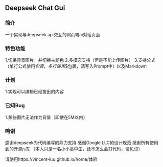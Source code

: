 ## Deepseek Chat Gui
### 简介
一个实现与deepseek api交互的网页端ai对话页面
### 特色功能
1.切换背景图片，并切换主题色
2.多模态支持（但是不能上传图片）
3.支持公式（单行公式使用$包裹，多行使用$$包裹，请写入Prompt中）以及Markdown
### 计划
1.实现可以编辑已经提出的内容
### 已知Bug
1.某些图片无法作为背景（即使在5M以内）
### 鸣谢
感谢deepseek为代码编写的鼎力支持
感谢Google LLC的设计规范
感谢所有使用到的开源js库
（本人只是一名小小高中生，还不怎么会打代码，请见谅）

请使用https://vincent-luu.github.io/home/体验
